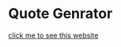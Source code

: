 # Quote Genrator
 
<a href="https://quote-generator-harry.netlify.app/" > click me to see this website</a>

